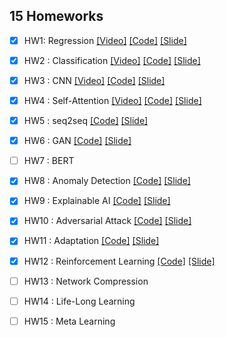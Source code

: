 ## 15 Homeworks

  - [x] HW1: Regression [[Video]](https://youtu.be/cFIImk_yBTg) 
[[Code]](https://github.com/datawhalechina/leedl-tutorial/blob/master/Homework/HW1_Regression/HW1_Regression.ipynb) 
[[Slide]](https://github.com/datawhalechina/leedl-tutorial/blob/master/Homework/HW1_Regression/HW1_Regression.pdf)

  - [x] HW2 : Classification [[Video]](https://youtu.be/FxuPF4vjga4)
[[Code]](https://github.com/datawhalechina/leedl-tutorial/blob/master/Homework/HW2_Classification/HW2_Classification.ipynb) 
[[Slide]](https://github.com/datawhalechina/leedl-tutorial/blob/master/Homework/HW2_Classification/HW2_Classification.pdf)

  - [x] HW3 : CNN [[Video]](https://youtu.be/GXLwjQ_O50g)
[[Code]](https://github.com/datawhalechina/leedl-tutorial/blob/master/Homework/HW3_CNN/HW3_CNN.ipynb) 
[[Slide]](https://github.com/datawhalechina/leedl-tutorial/blob/master/Homework/HW3_CNN/HW3_CNN.pdf)

  - [x] HW4 : Self-Attention [[Video]](https://youtu.be/-KbD40w9-Io) 
[[Code]](https://github.com/datawhalechina/leedl-tutorial/blob/master/Homework/HW4_Self-Attention/HW4_Self-Attention.ipynb) 
[[Slide]](https://github.com/datawhalechina/leedl-tutorial/blob/master/Homework/HW4_Self-Attention/HW4_Self-Attention.pdf)

  - [x] HW5 : seq2seq [[Code]](https://github.com/qiwang067/easy_ml_book/blob/master/Homework/HW5_seq2seq/HW05_seq2seq.ipynb)
[[Slide]](https://github.com/datawhalechina/leedl-tutorial/blob/master/Homework/HW5_seq2seq/HW05.pdf)

  - [x] HW6 : GAN [[Code]](https://github.com/datawhalechina/leedl-tutorial/blob/master/Homework/HW6_GAN/HW06_GAN.ipynb)
[[Slide]](https://github.com/datawhalechina/leedl-tutorial/blob/master/Homework/HW6_GAN/HW06.pdf)

  - [ ] HW7 : BERT

  - [x] HW8 : Anomaly Detection [[Code]](https://github.com/datawhalechina/leedl-tutorial/blob/master/Homework/HW8_AbnormalDetect/HW08_AbnormalDetect.ipynb) 
[[Slide]](https://github.com/datawhalechina/leedl-tutorial/blob/master/Homework/HW8_AbnormalDetect/HW08.pdf)
  
  - [x] HW9 : Explainable AI [[Code]](https://github.com/datawhalechina/leedl-tutorial/blob/master/Homework/HW9_ExplainableAI/HW09-ExplainableAI.ipynb)
[[Slide]](https://github.com/datawhalechina/leedl-tutorial/blob/master/Homework/HW9_ExplainableAI/HW09.pdf)
  
  - [x] HW10 : Adversarial Attack [[Code]](https://github.com/datawhalechina/leedl-tutorial/blob/master/Homework/HW10_AdversarialAttack/HW10-AdversarialAttack.ipynb)
[[Slide]](https://github.com/datawhalechina/leedl-tutorial/blob/master/Homework/HW10_AdversarialAttack/HW10.pdf)
  
  - [x] HW11 : Adaptation [[Code]](https://github.com/datawhalechina/leedl-tutorial/blob/master/Homework/HW11_Adaptation/HW11-Adaptation.ipynb)
[[Slide]](https://github.com/datawhalechina/leedl-tutorial/blob/master/Homework/HW11_Adaptation/HW11-Adaptation.pdf)
  
  - [x] HW12 : Reinforcement Learning [[Code]](https://github.com/datawhalechina/leedl-tutorial/blob/master/Homework/HW12_RL/HW12-RL.ipynb)
[[Slide]](https://github.com/datawhalechina/leedl-tutorial/blob/master/Homework/HW12_RL/HW12-RL.pdf)
  
  - [ ] HW13 : Network Compression 
 
  - [ ] HW14 : Life-Long Learning
  
  - [ ] HW15 : Meta Learning
